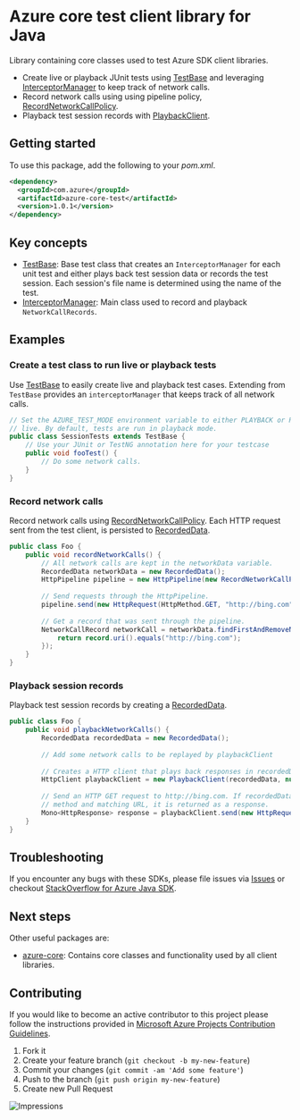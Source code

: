 # Azure core test client library for Java

Library containing core classes used to test Azure SDK client libraries.

* Create live or playback JUnit tests using [TestBase][TestBase.java] and
  leveraging [InterceptorManager][InterceptorManager.java] to keep track of
  network calls.
* Record network calls using using pipeline policy,
  [RecordNetworkCallPolicy][RecordNetworkCallPolicy.java].
* Playback test session records with [PlaybackClient][PlaybackClient.java].

## Getting started

To use this package, add the following to your _pom.xml_.

[//]: # ({x-version-update-start;com.azure:azure-core-test;current})
```xml
<dependency>
  <groupId>com.azure</groupId>
  <artifactId>azure-core-test</artifactId>
  <version>1.0.1</version>
</dependency>
```
[//]: # ({x-version-update-end})

## Key concepts

* [TestBase][TestBase.java]: Base test class that creates an `InterceptorManager` for each unit test and either plays
  back test session data or records the test session. Each session's file name is determined using the name of the test.
* [InterceptorManager][InterceptorManager.java]: Main class used to record and playback `NetworkCallRecords`.

## Examples

### Create a test class to run live or playback tests

Use [TestBase][TestBase.java] to easily create live and playback test cases. Extending from `TestBase` provides an
`interceptorManager` that keeps track of all network calls.

```java
// Set the AZURE_TEST_MODE environment variable to either PLAYBACK or RECORD to determine if tests are playback or
// live. By default, tests are run in playback mode.
public class SessionTests extends TestBase {
    // Use your JUnit or TestNG annotation here for your testcase
    public void fooTest() {
        // Do some network calls.
    }
}
```

### Record network calls

Record network calls using [RecordNetworkCallPolicy][RecordNetworkCallPolicy.java]. Each HTTP request sent from the test
client, is persisted to [RecordedData][RecordedData.java].

```java
public class Foo {
    public void recordNetworkCalls() {
        // All network calls are kept in the networkData variable.
        RecordedData networkData = new RecordedData();
        HttpPipeline pipeline = new HttpPipeline(new RecordNetworkCallPolicy(recordedData));
    
        // Send requests through the HttpPipeline.
        pipeline.send(new HttpRequest(HttpMethod.GET, "http://bing.com"));
    
        // Get a record that was sent through the pipeline.
        NetworkCallRecord networkCall = networkData.findFirstAndRemoveNetworkCall(record -> {
            return record.uri().equals("http://bing.com");
        });
    }
}

```

### Playback session records

Playback test session records by creating a [RecordedData][RecordedData.java].

```java
public class Foo {
    public void playbackNetworkCalls() {
        RecordedData recordedData = new RecordedData();
    
        // Add some network calls to be replayed by playbackClient
    
        // Creates a HTTP client that plays back responses in recordedData.
        HttpClient playbackClient = new PlaybackClient(recordedData, null);
    
        // Send an HTTP GET request to http://bing.com. If recordedData contains a NetworkCallRecord with a matching HTTP
        // method and matching URL, it is returned as a response.
        Mono<HttpResponse> response = playbackClient.send(new HttpRequest(HttpMethod.GET, "http://bing.com"));
    }
}
```

## Troubleshooting

If you encounter any bugs with these SDKs, please file issues via
[Issues](https://github.com/Azure/azure-sdk-for-java/issues) or checkout
[StackOverflow for Azure Java SDK](http://stackoverflow.com/questions/tagged/azure-java-sdk).

## Next steps

Other useful packages are:
* [azure-core](../azure-core): Contains core classes and functionality used by all client libraries.

## Contributing

If you would like to become an active contributor to this project please follow the instructions provided in
[Microsoft Azure Projects Contribution Guidelines](http://azure.github.io/guidelines.html).

1. Fork it
1. Create your feature branch (`git checkout -b my-new-feature`)
1. Commit your changes (`git commit -am 'Add some feature'`)
1. Push to the branch (`git push origin my-new-feature`)
1. Create new Pull Request

[InterceptorManager.java]: ./src/main/java/com/azure/core/test/InterceptorManager.java
[PlaybackClient.java]: ./src/main/java/com/azure/core/test/http/PlaybackClient.java
[RecordedData.java]: ./src/main/java/com/azure/core/test/models/RecordedData.java
[RecordNetworkCallPolicy.java]: ./src/main/java/com/azure/core/test/policy/RecordNetworkCallPolicy.java
[TestBase.java]: ./src/main/java/com/azure/core/test/TestBase.java

![Impressions](https://azure-sdk-impressions.azurewebsites.net/api/impressions/azure-sdk-for-java/sdk/core/azure-core-test/README.png)
